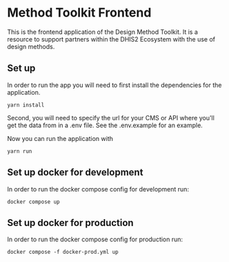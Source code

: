 # Method Toolkit Frontend
This is the frontend application of the Design Method Toolkit. It is a resource to support partners within the DHIS2 Ecosystem with the use of design methods.

## Set up
In order to run the app you will need to first install the dependencies for the application.
```
yarn install
```

Second, you will need to specify the url for your CMS or API where you'll get the data from in a .env file. See the .env.example for an example.

Now you can run the application with
```
yarn run
```

## Set up docker for development
In order to run the docker compose config for development run:
```
docker compose up
```

## Set up docker for production
In order to run the docker compose config for production run:
```
docker compose -f docker-prod.yml up
```
